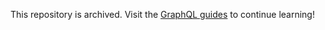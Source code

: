 This repository is archived. Visit the [GraphQL guides](https://developer.github.com/v4/guides/) to continue learning!
